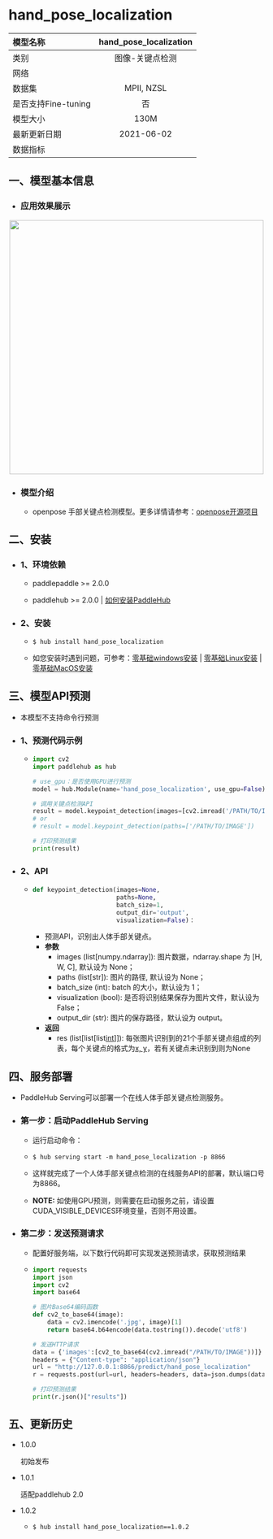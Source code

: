 # hand_pose_localization

| 模型名称            | hand_pose_localization |
| :------------------ | :--------------------: |
| 类别                |    图像-关键点检测     |
| 网络                |                        |
| 数据集              |       MPII, NZSL       |
| 是否支持Fine-tuning |           否           |
| 模型大小            |          130M          |
| 最新更新日期        |       2021-06-02       |
| 数据指标            |                        |

## 一、模型基本信息

- ### 应用效果展示

<p align="center">
<img src="https://user-images.githubusercontent.com/76040149/133246893-f47cfdce-b9c1-490b-b1de-f837b61caf18.png" align="center" width="500">
</p>
  
- ### 模型介绍
  - openpose 手部关键点检测模型。更多详情请参考：[openpose开源项目](https://github.com/CMU-Perceptual-Computing-Lab/openpose)

## 二、安装

- ### 1、环境依赖

  - paddlepaddle >= 2.0.0

  - paddlehub >= 2.0.0    | [如何安装PaddleHub](../../../../docs/docs_ch/get_start/installation.rst)

- ### 2、安装

  - ```shell
    $ hub install hand_pose_localization
    ```

  - 如您安装时遇到问题，可参考：[零基础windows安装](../../../../docs/docs_ch/get_start/windows_quickstart.md)
   | [零基础Linux安装](../../../../docs/docs_ch/get_start/linux_quickstart.md) | [零基础MacOS安装](../../../../docs/docs_ch/get_start/mac_quickstart.md)

## 三、模型API预测

- 本模型不支持命令行预测

- ### 1、预测代码示例

  - ```python
    import cv2
    import paddlehub as hub
    
    # use_gpu：是否使用GPU进行预测
    model = hub.Module(name='hand_pose_localization', use_gpu=False)
    
    # 调用关键点检测API
    result = model.keypoint_detection(images=[cv2.imread('/PATH/TO/IMAGE')])
    # or
    # result = model.keypoint_detection(paths=['/PATH/TO/IMAGE'])
    
    # 打印预测结果
    print(result)
    ```
  
- ### 2、API

  - ```python
    def keypoint_detection(images=None,
                           paths=None,
                           batch_size=1,
                           output_dir='output',
                           visualization=False)：
    ```
    
    - 预测API，识别出人体手部关键点。
    - **参数**
      - images (list[numpy.ndarray]): 图片数据，ndarray.shape 为 [H, W, C], 默认设为 None；
      - paths (list[str]): 图片的路径, 默认设为 None；
      - batch_size (int): batch 的大小，默认设为 1；
      - visualization (bool): 是否将识别结果保存为图片文件，默认设为 False；
      - output_dir (str): 图片的保存路径，默认设为 output。
    - **返回**
      - res (list[list[list[int](https://www.paddlepaddle.org.cn/hubdetail?name=hand_pose_localization&en_category=KeyPointDetection)]]): 每张图片识别到的21个手部关键点组成的列表，每个关键点的格式为[x, y](https://www.paddlepaddle.org.cn/hubdetail?name=hand_pose_localization&en_category=KeyPointDetection)，若有关键点未识别到则为None

## 四、服务部署

- PaddleHub Serving可以部署一个在线人体手部关键点检测服务。

- ### 第一步：启动PaddleHub Serving

  - 运行启动命令：
  - ```shell
    $ hub serving start -m hand_pose_localization -p 8866
    ```

  - 这样就完成了一个人体手部关键点检测的在线服务API的部署，默认端口号为8866。

  - **NOTE:** 如使用GPU预测，则需要在启动服务之前，请设置CUDA\_VISIBLE\_DEVICES环境变量，否则不用设置。

- ### 第二步：发送预测请求

  - 配置好服务端，以下数行代码即可实现发送预测请求，获取预测结果

  - ```python
    import requests
    import json
    import cv2
    import base64
    
    # 图片Base64编码函数
    def cv2_to_base64(image):
        data = cv2.imencode('.jpg', image)[1]
        return base64.b64encode(data.tostring()).decode('utf8')
    
    # 发送HTTP请求
    data = {'images':[cv2_to_base64(cv2.imread("/PATH/TO/IMAGE"))]}
    headers = {"Content-type": "application/json"}
    url = "http://127.0.0.1:8866/predict/hand_pose_localization"
    r = requests.post(url=url, headers=headers, data=json.dumps(data))
    
    # 打印预测结果
    print(r.json()["results"])
    ```

## 五、更新历史

* 1.0.0

  初始发布

* 1.0.1

  适配paddlehub 2.0

* 1.0.2

  * ```shell
    $ hub install hand_pose_localization==1.0.2
    ```

    
